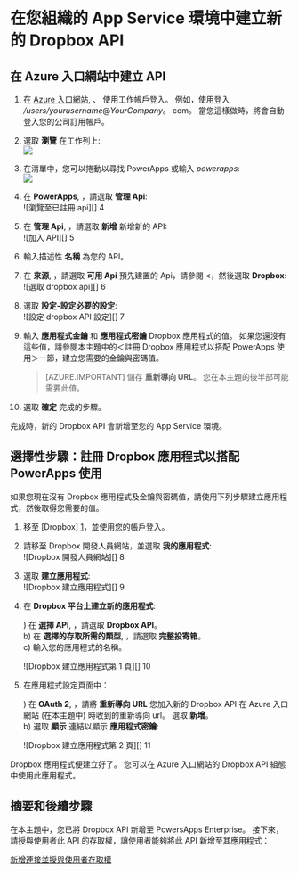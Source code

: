 <properties
    pageTitle="將 Dropbox API 新增至 PowerApps Enterprise| Microsoft Azure"
    description="在您組織的 App Service 環境中建立或設定新的 Dropbox API"
    services=""
    suite="powerapps"
    documentationCenter="" 
    authors="linhtranms"
    manager="dwerde"
    editor=""/>

<tags
   ms.service="powerapps"
   ms.devlang="na"
   ms.topic="article"
   ms.tgt_pltfrm="na"
   ms.workload="na" 
   ms.date="11/25/2015"
   ms.author="litran"/>

# 在您組織的 App Service 環境中建立新的 Dropbox API

## 在 Azure 入口網站中建立 API

1. 在 [Azure 入口網站](https://portal.azure.com/), 、 使用工作帳戶登入。 例如，使用登入 */users/yourusername*@*YourCompany*。 com。 當您這樣做時，將會自動登入您的公司訂用帳戶。
 
2. 選取 **瀏覽** 在工作列上:  
![][12]

3. 在清單中，您可以捲動以尋找 PowerApps 或輸入 *powerapps*:  
![][13]  

4. 在 **PowerApps**, ，請選取 **管理 Api**:  
![瀏覽至已註冊 api][] 4

5. 在 **管理 Api**, ，請選取 **新增** 新增新的 API:  
![加入 API][] 5

6. 輸入描述性 **名稱** 為您的 API。  
    
7. 在 **來源**, ，請選取 **可用 Api** 預先建置的 Api，請參閱 <，然後選取 **Dropbox**:  
![選取 dropbox api][] 6

8. 選取 **設定-設定必要的設定**:  
![設定 dropbox API 設定][] 7

9. 輸入 **應用程式金鑰** 和 **應用程式密鑰** Dropbox 應用程式的值。 如果您還沒有這些值，請參閱本主題中的＜註冊 Dropbox 應用程式以搭配 PowerApps 使用＞一節，建立您需要的金鑰與密碼值。  

    > [AZURE.IMPORTANT] 儲存 **重新導向 URL**。 您在本主題的後半部可能需要此值。

10. 選取 **確定** 完成的步驟。


完成時，新的 Dropbox API 會新增至您的 App Service 環境。


## 選擇性步驟：註冊 Dropbox 應用程式以搭配 PowerApps 使用

如果您現在沒有 Dropbox 應用程式及金鑰與密碼值，請使用下列步驟建立應用程式，然後取得您需要的值。 

1. 移至 [Dropbox] [1]，並使用您的帳戶登入。

2. 請移至 Dropbox 開發人員網站，並選取 **我的應用程式**:  
![Dropbox 開發人員網站][] 8

3. 選取 **建立應用程式**:  
![Dropbox 建立應用程式][] 9

4. 在 **Dropbox 平台上建立新的應用程式**:  

    ) 在 **選擇 API**, ，請選取 **Dropbox API**。  
    b) 在 **選擇的存取所需的類型**, ，請選取 **完整投寄箱**。  
    c) 輸入您的應用程式的名稱。  

    ![Dropbox 建立應用程式第 1 頁][] 10  

5. 在應用程式設定頁面中：  

    ) 在 **OAuth 2**, ，請將 **重新導向 URL** 您加入新的 Dropbox API 在 Azure 入口網站 (在本主題中) 時收到的重新導向 url。 選取 **新增**。  
    b) 選取 **顯示** 連結以顯示 **應用程式密鑰**:  

    ![Dropbox 建立應用程式第 2 頁][] 11

Dropbox 應用程式便建立好了。 您可以在 Azure 入口網站的 Dropbox API 組態中使用此應用程式。 


## 摘要和後續步驟
在本主題中，您已將 Dropbox API 新增至 PowersApps Enterprise。 接下來，請授與使用者此 API 的存取權，讓使用者能夠將此 API 新增至其應用程式： 

[新增連接並授與使用者存取權](powerapps-manage-api-connection-user-access.md)

<!--References-->
[1]: https://www.dropbox.com/login
[2]: https://www.dropbox.com/developers/apps/create
[3]: https://www.dropbox.com/developers/apps
[4]: ./media/powerapps-create-api-dropbox/browse-to-registered-apis.PNG
[5]: ./media/powerapps-create-api-dropbox/add-api.PNG
[6]: ./media/powerapps-create-api-dropbox/select-dropbox-api.PNG
[7]: ./media/powerapps-create-api-dropbox/configure-dropbox-api.PNG
[8]: ./media/powerapps-create-api-dropbox/dropbox-developer-site.PNG
[9]: ./media/powerapps-create-api-dropbox/dropbox-create-app.PNG
[10]: ./media/powerapps-create-api-dropbox/dropbox-create-app-page1.PNG
[11]: ./media/powerapps-create-api-dropbox/dropbox-create-app-page2.PNG


[12]: ./media/powerapps-create-api-dropbox/browseall.png
[13]: ./media/powerapps-create-api-dropbox/allresources.png
